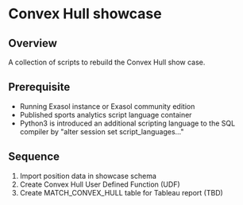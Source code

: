 
# Convex Hull showcase

## Overview

A collection of scripts to rebuild the Convex Hull show case.


## Prerequisite

* Running Exasol instance or Exasol community edition
* Published sports analytics script language container
* Python3 is introduced an additional scripting language to the SQL compiler by
"alter session set script_languages..."


## Sequence

1) Import position data in showcase schema
2) Create Convex Hull User Defined Function (UDF)
3) Create MATCH_CONVEX_HULL table for Tableau report (TBD)
